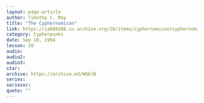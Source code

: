 ```yaml
---
layout: page-article
author: Timothy C. May
title: "The Cyphernomicon"
link: https://ia600208.us.archive.org/10/items/cyphernomicon/cyphernomicon.txt
category: Cypherpunks
date: Sep 10, 1994
lesson: 20
audio: 
audio2: 
audio3: 
star: 
archive: https://archive.md/WUblN
series: 
seriesnr: 
quote: ""
---
```

